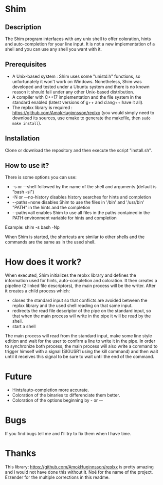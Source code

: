 # Shim
## Description
The Shim program interfaces with any unix shell to offer coloration, hints and auto-completion for your line input. It is not a new implementation of a shell and you can use any shell you want with it.

## Prerequisites
* A Unix-based system : Shim uses some "unistd.h" functions, so unfortunately it won't work on Windows. Nonetheless, Shim was developed and tested under a Ubuntu system and there is no known reason it should fail under any other Unix-based distribution.
* A compiler with C++17 implementation and the file system in the standard enabled (latest versions of g++ and clang++ have it all).
* The replxx library is required : https://github.com/AmokHuginnsson/replxx (you would simply need to download its sources, use cmake to generate the makefile, then `sudo make install`).

## Installation
Clone or download the repository and then execute the script "install.sh".

## How to use it?
There is some options you can use:
- -s or --shell followed by the name of the shell and arguments (default is "bash -sl")
- -N or --no-history disables history searches for hints and completion
- --paths=none disables Shim to use the files in '/bin' and '/usr/bin' "PATH" in the hints and the completion
-  --paths=all enables Shim to use all files in the paths contained in the PATH environment variable for hints and completion

Example:
shim -s bash -Np

When Shim is started, the shortcuts are similar to other shells and the commands are the same as in the used shell.

# How does it work?
When executed, Shim initializes the replxx library and defines the information used for hints, auto-completion and coloration. It then creates a pipeline (2 linked file descriptors), the main process will be the writer. After it creates a child process which:
- closes the standard input so that conflicts are avoided between the replxx library and the used shell reading on that same input.
- redirects the read file descriptor of the pipe on the standard input, so that when the main process will write in the pipe it will be read by the shell.
- start a shell

The main process will read from the standard input, make some line style edition and wait for the user to confirm a line to write it in the pipe. In order to synchronize both process, the main process will also write a command to trigger himself with a signal (SIGUSR1 using the kill command) and then wait until it receives this signal to be sure to wait until the end of the command.

# Future
- Hints/auto-completion more accurate.
- Coloration of the binaries to differenciate them better.
- Coloration of the options beginning by - or --

# Bugs
If you find bugs tell me and I'll try to fix them when I have time.

# Thanks
This library: https://github.com/AmokHuginnsson/replxx is pretty amazing and i would not have done this without it.
Noé for the name of the project.
Erzender for the multiple corrections in this readme.

